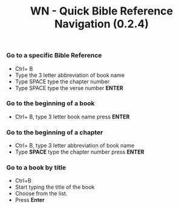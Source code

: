 ﻿---
title: WN - Quick Bible Reference Navigation (0.2.4)
---
### Go to a specific Bible Reference

-  Ctrl+ B
-  Type the 3 letter abbreviation of book name
-  Type SPACE type the chapter number
-  Type SPACE type the verse number **ENTER**

### Go to the beginning of a book

-  Ctrl+ B, type 3 letter book name press **ENTER**

### Go to the beginning of a chapter

-  Ctrl+ B, type 3 letter abbreviation of book name
-  Type **SPACE** type the chapter number press **ENTER**

### Go to a book by title

-  Ctrl+B
-  Start typing the title of the book
-  Choose from the list.
-  Press **Enter**

